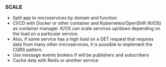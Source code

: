 ### SCALE

 - Split app to microservices by domain and function
 - CI/CD with Docker or other container and Kubernetes/OpenShift (K/OS) as container manager. K/OS can scale services up/down depending on the load on a particular service. 
 - Also, if some service has a high load on a GET request that requires data from many other microservices, it is possible to implement the CQRS pattern.
 - Use message events brokers if will be publishers and subscribers
 - Cache data with Redis or another service
